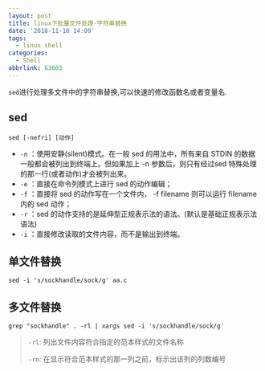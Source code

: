 ```yaml
---
layout: post
title: linux下批量文件处理-字符串替换
date: '2018-11-10 14:09'
tags:
  - linux shell
categories:
  - Shell
abbrlink: 63603
---
```


`sed`进行处理多文件中的字符串替换,可以快速的修改函数名或者变量名.

<!--more-->

## sed

```
sed [-nefri] [动作]
```
* `-n` ：使用安静(silent)模式。在一般 sed 的用法中，所有来自 STDIN 的数据一般都会被列出到终端上。但如果加上 -n 参数后，则只有经过sed 特殊处理的那一行(或者动作)才会被列出来。
* `-e` ：直接在命令列模式上进行 sed 的动作编辑；
* `-f` ：直接将 sed 的动作写在一个文件内， -f filename 则可以运行 filename 内的 sed 动作；
* `-r` ：sed 的动作支持的是延伸型正规表示法的语法。(默认是基础正规表示法语法)
* `-i` ：直接修改读取的文件内容，而不是输出到终端。


## 单文件替换

```
sed -i 's/sockhandle/sock/g' aa.c
```

## 多文件替换

```
grep "sockhandle" . -rl | xargs sed -i 's/sockhandle/sock/g'
```
> `-rl`: 列出文件内容符合指定的范本样式的文件名称
>
> `-rn`: 在显示符合范本样式的那一列之前，标示出该列的列数编号
